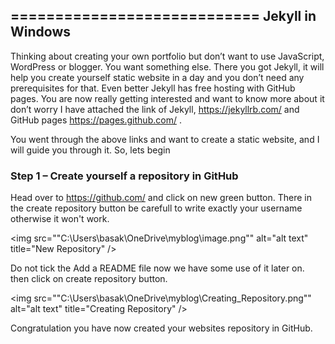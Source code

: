 ============================
Jekyll in Windows
----------------------------

Thinking about creating your own portfolio but don’t want to use JavaScript, WordPress or blogger. You want something else. There you got Jekyll, it will help you create yourself static website in a day and you don’t need any prerequisites for that. Even better Jekyll has free hosting with GitHub pages.
You are now really getting interested and want to know more about it don’t worry I have attached the link of Jekyll, https://jekyllrb.com/ and GitHub pages https://pages.github.com/ .

You went through the above links and want to create a static website, and I will guide you through it.
So, lets begin 

### Step 1 – Create yourself a repository in GitHub

Head over to https://github.com/ and click on new green button. There in the create repository button be carefull to write exactly your username otherwise it won't work.

<img src=""C:\Users\basak\OneDrive\myblog\image.png"" alt="alt text" title="New Repository" />

Do not tick the Add a README file now we have some use of it later on.
then click on create repository button.

<img src=""C:\Users\basak\OneDrive\myblog\Creating_Repository.png"" alt="alt text" title="Creating Repository" />

Congratulation you have now created your websites repository in GitHub.



